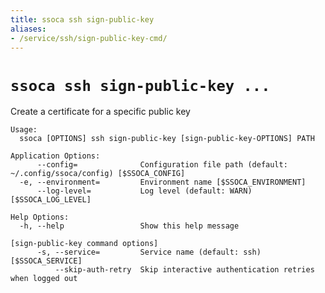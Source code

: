 ```yaml
---
title: ssoca ssh sign-public-key
aliases:
- /service/ssh/sign-public-key-cmd/
---
```


# `ssoca ssh sign-public-key ...`

Create a certificate for a specific public key

    Usage:
      ssoca [OPTIONS] ssh sign-public-key [sign-public-key-OPTIONS] PATH
    
    Application Options:
          --config=              Configuration file path (default: ~/.config/ssoca/config) [$SSOCA_CONFIG]
      -e, --environment=         Environment name [$SSOCA_ENVIRONMENT]
          --log-level=           Log level (default: WARN) [$SSOCA_LOG_LEVEL]
    
    Help Options:
      -h, --help                 Show this help message
    
    [sign-public-key command options]
          -s, --service=         Service name (default: ssh) [$SSOCA_SERVICE]
              --skip-auth-retry  Skip interactive authentication retries when logged out
    
